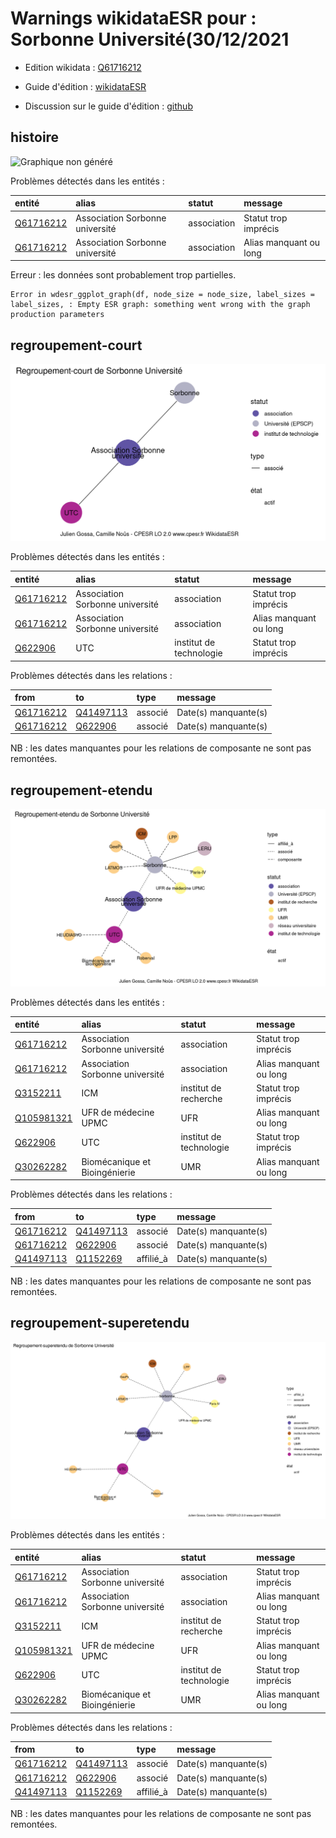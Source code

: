 Warnings wikidataESR pour : Sorbonne Université(30/12/2021
================

- Edition wikidata : [Q61716212](https://www.wikidata.org/wiki/Q61716212)
- Guide d'édition : [wikidataESR](https://github.com/cpesr/wikidataESR/)

- Discussion sur le guide d'édition : [github](https://github.com/cpesr/wikidataESR/issues)



## histoire 

![Graphique non généré](Q61716212-histoire.png) 

Problèmes détectés dans les entités :

|entité                                               |alias                           |statut      |message                |
|:----------------------------------------------------|:-------------------------------|:-----------|:----------------------|
|[Q61716212](https://www.wikidata.org/wiki/Q61716212) |Association Sorbonne université |association |Statut trop imprécis   |
|[Q61716212](https://www.wikidata.org/wiki/Q61716212) |Association Sorbonne université |association |Alias manquant ou long |

 


Erreur : les données sont probablement trop partielles.
```
Error in wdesr_ggplot_graph(df, node_size = node_size, label_sizes = label_sizes, : Empty ESR graph: something went wrong with the graph production parameters

``` 



## regroupement-court 

![Graphique non généré](Q61716212-regroupement-court.png) 

Problèmes détectés dans les entités :

|entité                                               |alias                           |statut                  |message                |
|:----------------------------------------------------|:-------------------------------|:-----------------------|:----------------------|
|[Q61716212](https://www.wikidata.org/wiki/Q61716212) |Association Sorbonne université |association             |Statut trop imprécis   |
|[Q61716212](https://www.wikidata.org/wiki/Q61716212) |Association Sorbonne université |association             |Alias manquant ou long |
|[Q622906](https://www.wikidata.org/wiki/Q622906)     |UTC                             |institut de technologie |Statut trop imprécis   |

Problèmes détectés dans les relations :

|from                                                 |to                                                   |type    |message              |
|:----------------------------------------------------|:----------------------------------------------------|:-------|:--------------------|
|[Q61716212](https://www.wikidata.org/wiki/Q61716212) |[Q41497113](https://www.wikidata.org/wiki/Q41497113) |associé |Date(s) manquante(s) |
|[Q61716212](https://www.wikidata.org/wiki/Q61716212) |[Q622906](https://www.wikidata.org/wiki/Q622906)     |associé |Date(s) manquante(s) |

NB : les dates manquantes pour les relations de composante ne sont pas remontées. 



## regroupement-etendu 

![Graphique non généré](Q61716212-regroupement-etendu.png) 

Problèmes détectés dans les entités :

|entité                                                 |alias                           |statut                  |message                |
|:------------------------------------------------------|:-------------------------------|:-----------------------|:----------------------|
|[Q61716212](https://www.wikidata.org/wiki/Q61716212)   |Association Sorbonne université |association             |Statut trop imprécis   |
|[Q61716212](https://www.wikidata.org/wiki/Q61716212)   |Association Sorbonne université |association             |Alias manquant ou long |
|[Q3152211](https://www.wikidata.org/wiki/Q3152211)     |ICM                             |institut de recherche   |Statut trop imprécis   |
|[Q105981321](https://www.wikidata.org/wiki/Q105981321) |UFR de médecine UPMC            |UFR                     |Alias manquant ou long |
|[Q622906](https://www.wikidata.org/wiki/Q622906)       |UTC                             |institut de technologie |Statut trop imprécis   |
|[Q30262282](https://www.wikidata.org/wiki/Q30262282)   |Biomécanique et Bioingénierie   |UMR                     |Alias manquant ou long |

Problèmes détectés dans les relations :

|from                                                 |to                                                   |type      |message              |
|:----------------------------------------------------|:----------------------------------------------------|:---------|:--------------------|
|[Q61716212](https://www.wikidata.org/wiki/Q61716212) |[Q41497113](https://www.wikidata.org/wiki/Q41497113) |associé   |Date(s) manquante(s) |
|[Q61716212](https://www.wikidata.org/wiki/Q61716212) |[Q622906](https://www.wikidata.org/wiki/Q622906)     |associé   |Date(s) manquante(s) |
|[Q41497113](https://www.wikidata.org/wiki/Q41497113) |[Q1152269](https://www.wikidata.org/wiki/Q1152269)   |affilié_à |Date(s) manquante(s) |

NB : les dates manquantes pour les relations de composante ne sont pas remontées. 



## regroupement-superetendu 

![Graphique non généré](Q61716212-regroupement-superetendu.png) 

Problèmes détectés dans les entités :

|entité                                                 |alias                           |statut                  |message                |
|:------------------------------------------------------|:-------------------------------|:-----------------------|:----------------------|
|[Q61716212](https://www.wikidata.org/wiki/Q61716212)   |Association Sorbonne université |association             |Statut trop imprécis   |
|[Q61716212](https://www.wikidata.org/wiki/Q61716212)   |Association Sorbonne université |association             |Alias manquant ou long |
|[Q3152211](https://www.wikidata.org/wiki/Q3152211)     |ICM                             |institut de recherche   |Statut trop imprécis   |
|[Q105981321](https://www.wikidata.org/wiki/Q105981321) |UFR de médecine UPMC            |UFR                     |Alias manquant ou long |
|[Q622906](https://www.wikidata.org/wiki/Q622906)       |UTC                             |institut de technologie |Statut trop imprécis   |
|[Q30262282](https://www.wikidata.org/wiki/Q30262282)   |Biomécanique et Bioingénierie   |UMR                     |Alias manquant ou long |

Problèmes détectés dans les relations :

|from                                                 |to                                                   |type      |message              |
|:----------------------------------------------------|:----------------------------------------------------|:---------|:--------------------|
|[Q61716212](https://www.wikidata.org/wiki/Q61716212) |[Q41497113](https://www.wikidata.org/wiki/Q41497113) |associé   |Date(s) manquante(s) |
|[Q61716212](https://www.wikidata.org/wiki/Q61716212) |[Q622906](https://www.wikidata.org/wiki/Q622906)     |associé   |Date(s) manquante(s) |
|[Q41497113](https://www.wikidata.org/wiki/Q41497113) |[Q1152269](https://www.wikidata.org/wiki/Q1152269)   |affilié_à |Date(s) manquante(s) |

NB : les dates manquantes pour les relations de composante ne sont pas remontées. 


